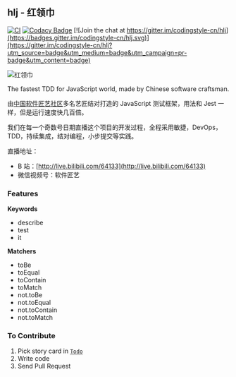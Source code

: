 ## hlj - 红领巾

[![CI](https://github.com/codingstyle-cn/hlj/actions/workflows/node.js.yml/badge.svg)](https://github.com/codingstyle-cn/hlj/actions/workflows/node.js.yml)
[![Codacy Badge](https://app.codacy.com/project/badge/Grade/0b2f0cf55d034b378d5dc828e4ad6bcd)](https://www.codacy.com/gh/codingstyle-cn/hlj/dashboard?utm_source=github.com&utm_medium=referral&utm_content=codingstyle-cn/hlj&utm_campaign=Badge_Grade) [![Join the chat at https://gitter.im/codingstyle-cn/hlj](https://badges.gitter.im/codingstyle-cn/hlj.svg)](https://gitter.im/codingstyle-cn/hlj?utm_source=badge&utm_medium=badge&utm_campaign=pr-badge&utm_content=badge)

![红领巾](https://ss3.bdstatic.com/70cFv8Sh_Q1YnxGkpoWK1HF6hhy/it/u=1171776514,2459144423&fm=26&gp=0.jpg)

The fastest TDD for JavaScript world, made by Chinese software craftsman.

由[中国软件匠艺社区](https://codingstyle.cn)多名艺匠结对打造的 JavaScript 测试框架，用法和 Jest 一样，但是运行速度快几百倍。

我们在每一个奇数号日期直播这个项目的开发过程，全程采用敏捷，DevOps，TDD，持续集成，结对编程，小步提交等实践。

直播地址：

- B 站：[http://live.bilibili.com/64133](http://live.bilibili.com/64133)
- 微信视频号：软件匠艺

### Features

**Keywords**

- describe
- test
- it

**Matchers**

- toBe
- toEqual
- toContain
- toMatch
- not.toBe
- not.toEqual
- not.toContain
- not.toMatch

### To Contribute

1. Pick story card in [`Todo`](https://github.com/codingstyle-cn/hlj/projects/1)
2. Write code
3. Send Pull Request
